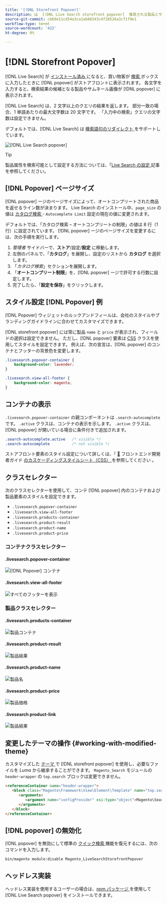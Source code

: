 ```yaml
---
title: '[!DNL Storefront Popover]'
description: は  [!DNL Live Search storefront popover]  推奨される製品とサムネールを動的に返します。
source-git-commit: cb69e11cd54a3ca1ab66543c4f28526a3cf1f9e1
workflow-type: tm+mt
source-wordcount: '422'
ht-degree: 0%

---
```


# [!DNL Storefront Popover]

[!DNL Live Search] が [ インストール済み ](install.md) になると、買い物客が [ 検索 ](https://experienceleague.adobe.com/docs/commerce-admin/catalog/catalog/search/search.html?lang=ja#quick-search) ボックスに入力したときに [!DNL popover] がストアフロントに表示されます。 各文字を入力すると、検索結果の候補となる製品やサムネール画像が [!DNL popover] に表示されます。

[!DNL Live Search] は、2 文字以上のクエリの結果を返します。 部分一致の場合、1 単語あたりの最大文字数は 20 文字です。 「入力中の検索」クエリの文字数は設定できません。

デフォルトでは、[!DNL Live Search] は [ 検索語句のリダイレクト ](https://experienceleague.adobe.com/docs/commerce-admin/catalog/catalog/search/search-terms.html?lang=ja) をサポートしています。

![[!DNL Live Search popover]](assets/storefront-search-as-you-type.png)

>[!TIP]
>
>製品属性を検索可能として設定する方法については、「[Live Search の設定 ](workspace.md) 記事を参照してください。

## [!DNL Popover] ページサイズ

[!DNL popover] ージのページサイズによって、オートコンプリートされた商品を返せるライン数が決まります。 Live Search のインストール中、`page_size` の値は [ カタログ検索 ](https://experienceleague.adobe.com/docs/commerce-admin/config/catalog/catalog.html?lang=ja) - `Autocomplete Limit` 設定の現在の値に変更されます。

デフォルトでは、「カタログ検索 – オートコンプリートの制限」の値は 8 行（1 行）に設定されています。 [!DNL popover] ージのページサイズを変更するには、次の手順を実行します。

1. *管理者* サイドバーで、**ストア**/設定/**設定** に移動します。
1. 左側のパネルで、「**カタログ**」を展開し、設定のリストから **カタログ** を選択します。
1. 「*カタログ検索*」セクションを展開します。
1. 「**オートコンプリート制限**」を、[!DNL popover] ージで許可する行数に設定します。
1. 完了したら、「**設定を保存**」をクリックします。

## スタイル設定 [!DNL Popover] 例

[!DNL Popover] ウィジェットのルックアンドフィールは、会社のスタイルやブランディングガイドラインに合わせてカスタマイズできます。

[!DNL storefront popover] には常に製品 `name` と `price` が表示され、フィールドの選択は設定できません。 ただし、[!DNL popover] 要素は [CSS](https://developer.adobe.com/commerce/frontend-core/guide/css/) クラスを使用してスタイルを設定できます。 例えば、次の宣言は、[!DNL popover] のコンテナとフッターの背景色を変更します。

```css
.livesearch.popover-container {
    background-color: lavender;
}

.livesearch.view-all-footer {
    background-color: magenta;
}
```

## コンテナの表示

`.livesearch.popover-container` の親コンポーネントは `.search-autocomplete` です。  `.active` クラスは、コンテナの表示を示します。 `.active` クラスは、[!DNL popover] が開いている場合に条件付きで追加されます。

```css
.search-autocomplete.active   /* visible */
.search-autocomplete          /* not visible */
```

ストアフロント要素のスタイル設定について詳しくは、『 [&#128279;](https://developer.adobe.com/commerce/frontend-core/guide/) フロントエンド開発者ガイド [ のカスケーディングスタイルシート（CSS） ](https://developer.adobe.com/commerce/frontend-core/guide/css/) を参照してください 。

## クラスセレクター

次のクラスセレクターを使用して、コンテ [!DNL popover] 内のコンテナおよび製品要素のスタイルを設定できます。

- `.livesearch.popover-container`
- `.livesearch.view-all-footer`
- `.livesearch.products-container`
- `.livesearch.product-result`
- `.livesearch.product-name`
- `.livesearch.product-price`

### コンテナクラスセレクター

#### .livesearch.popover-container

![[!DNL Popover] コンテナ ](assets/livesearch-popover-container.png)

#### .livesearch.view-all-footer

![ すべてのフッターを表示 ](assets/livesearch-view-all-footer.png)

### 製品クラスセレクター

#### .livesearch.products-container

![ 製品コンテナ ](assets/livesearch-product-container.png)

#### .livesearch.product-result

![ 製品結果 ](assets/livesearch-product-result.png)

#### .livesearch.product-name

![ 製品名 ](assets/livesearch-product-name.png)

#### .livesearch.product-price

![ 製品価格 ](assets/livesearch-product-price.png)

#### .livesearch product-link

![ 製品結果 ](assets/livesearch-product-link.png)

## 変更したテーマの操作 {#working-with-modified-theme}

カスタマイズした [ テーマ ](https://developer.adobe.com/commerce/frontend-core/guide/themes/) で [!DNL storefront popover] を使用し、必要なファイルを *Luma* から継承することができます。 `Magento_Search` モジュールの `header-wrapper` の `top.search` ブロックは変更できません。

```html
<referenceContainer name="header-wrapper">
   <block class="Magento\Framework\View\Element\Template" name="top.search" as="topSearch" template="Magento_Search::form.mini.phtml">
      <arguments>
         <argument name="configProvider" xsi:type="object">Magento\Search\ViewModel\ConfigProvider</argument>
      </arguments>
   </block>
</referenceContainer>
```

## [!DNL popover] の無効化

[!DNL popover] を無効にして標準の [ クイック検索 ](https://experienceleague.adobe.com/docs/commerce-admin/catalog/catalog/search/search.html?lang=ja#quick-search) 機能を復元するには、次のコマンドを入力します。

```bash
bin/magento module:disable Magento_LiveSearchStorefrontPopover
```

## ヘッドレス実装

ヘッドレス実装を使用するユーザーの場合は、[npm パッケージ ](https://www.npmjs.com/package/@magento/ds-livesearch-storefront-utils) を使用して [!DNL Live Search popover] をインストールできます。

